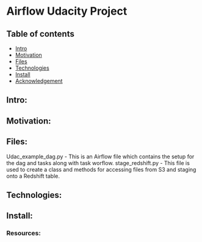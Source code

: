 # Airflow Udacity Project

## Table of contents
* [Intro](#Intro)
* [Motivation](#Motivation)
* [Files](#Files)
* [Technologies](#Technologies)
* [Install](#Install)
* [Acknowledgement](#Acknowledgement)


## Intro:

## Motivation:

## Files:
Udac_example_dag.py - This is an Airflow file which contains the setup for the dag and tasks along with task worflow.
stage_redshift.py - This file is used to create a class and methods for accessing files from S3 and staging onto a Redshift table.



## Technologies:


## Install:


### Resources:

